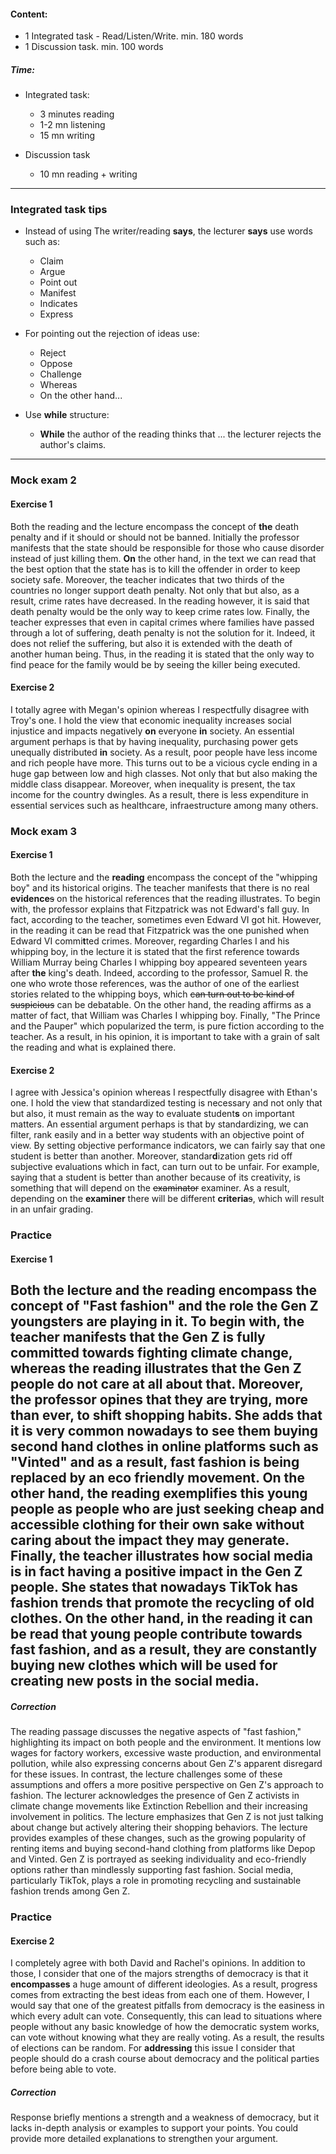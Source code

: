 #### Content:
- 1 Integrated task - Read/Listen/Write. min. 180 words 
- 1 Discussion task. min. 100 words
##### Time:
- Integrated task: 
  - 3 minutes reading
  - 1-2 mn listening
  - 15 mn writing

- Discussion task
  - 10 mn reading + writing
---
### Integrated task tips
- Instead of using The writer/reading **says**, the lecturer **says** use words such as: 
  - Claim
  - Argue
  - Point out
  - Manifest
  - Indicates
  - Express


- For pointing out the rejection of ideas use: 
  - Reject
  - Oppose
  - Challenge
  - Whereas
  - On the other hand...


- Use **while** structure:
  - **While** the author of the reading thinks that ... the lecturer rejects the author's claims.

---

### Mock exam 2
#### Exercise 1
Both the reading and the lecture encompass the concept of **the** death penalty and if it should or should not be banned.
Initially the professor manifests that the state should be responsible for those who cause disorder instead of just killing them. **On** the other hand, in the text we can read that the best option that the state has is to kill the offender in order to keep society safe.
Moreover, the teacher indicates that two thirds of the countries no longer support death penalty. Not only that but also, as a result, crime rates have decreased. In the reading however, it is said that death penalty would be the only way to keep crime rates low.
Finally, the teacher expresses that even in capital crimes where families have passed through a lot of suffering, death penalty is not the solution for it. Indeed, it does not relief the suffering, but also it is extended with the death of another human being. Thus, in the reading it is stated that the only way to find peace for the family would be by seeing the killer being executed.

#### Exercise 2
I totally agree with Megan's opinion whereas I respectfully disagree with Troy's one. 
I hold the view that economic inequality increases social injustice and impacts negatively **on** everyone **in** society. 
An essential argument perhaps is that by having inequality, purchasing power gets unequally distributed **in** society. 
As a result, poor people have less income and rich people have more. This turns out to be a vicious cycle ending in a huge gap between low and high classes. 
Not only that but also making the middle class disappear. Moreover, when inequality is present, the tax income for the country dwingles. 
As a result, there is less expenditure in essential services such as healthcare, infraestructure among many others.

### Mock exam 3
#### Exercise 1
Both the lecture and the **reading** encompass the concept of the "whipping boy" and its historical origins. 
The teacher manifests that there is no real **evidence**~~s~~ on the historical references that the reading illustrates. 
To begin with, the professor explains that Fitzpatrick was not Edward's fall guy. 
In fact, according to the teacher, sometimes even Edward VI got hit. However, in the reading it can be read that Fitzpatrick was the one punished when Edward VI commi**t**ted crimes. 
Moreover, regarding Charles I and his whipping boy, in the lecture it is stated that the first reference towards William Murray being Charles I whipping boy appeared seventeen years after **the** king's death. 
Indeed, according to the professor, Samuel R. the one who wrote those references, was the author of one of the earliest stories related to the whipping boys, which ~~can turn out to be kind of suspicious~~ can be debatable. 
On the other hand, the reading affirms as a matter of fact, that William was Charles I whipping boy. 
Finally, "The Prince and the Pauper" which popularized the term, is pure fiction according to the teacher. 
As a result, in his opinion, it is important to take with a grain of salt the reading and what is explained there.

#### Exercise 2
I agree with Jessica's opinion whereas I respectfully disagree with Ethan's one. 
I hold the view that standardized testing is necessary and not only that but also, it must remain as the way to evaluate student**s** on important matters. 
An essential argument perhaps is that by standardizing, we can filter, rank easily and in a better way students with an objective point of view. 
By setting objective performance indicators, we can fairly say that one student is better than another. Moreover, standar**d**ization gets rid off subjective evaluations which in fact, can turn out to be unfair. 
For example, saying that a student is better than another because of its creativity, is something that will depend on the ~~examinator~~ examiner. 
As a result, depending on the **examiner** there will be different **criteria**~~s~~, which will result in an unfair grading.

### Practice 
#### Exercise 1
Both the lecture and the reading encompass the concept of "Fast fashion" and the role the Gen Z youngsters are playing in it. 
To begin with, the teacher manifests that the Gen Z is fully committed towards fighting climate change, whereas the reading illustrates that the Gen Z people do not care at all about that. 
Moreover, the professor opines that they are trying, more than ever, to shift shopping habits. She adds that it is very common nowadays to see them buying second hand clothes in online platforms such as "Vinted" and as a result, fast fashion is being replaced by an eco friendly movement. 
On the other hand, the reading exemplifies this young people as people who are just seeking cheap and accessible clothing for their own sake without caring about the impact they may generate. 
Finally, the teacher illustrates how social media is in fact having a positive impact in the Gen Z people. She states that nowadays TikTok has fashion trends that promote the recycling of old clothes. 
On the other hand, in the reading it can be read that young people contribute towards fast fashion, and as a result, they are constantly buying new clothes which will be used for creating new posts in the social media.
---
##### Correction
The reading passage discusses the negative aspects of "fast fashion," highlighting its impact on both people and the environment. 
It mentions low wages for factory workers, excessive waste production, and environmental pollution, while also expressing concerns about Gen Z's apparent disregard for these issues.
In contrast, the lecture challenges some of these assumptions and offers a more positive perspective on Gen Z's approach to fashion. 
The lecturer acknowledges the presence of Gen Z activists in climate change movements like Extinction Rebellion and their increasing involvement in politics. 
The lecture emphasizes that Gen Z is not just talking about change but actively altering their shopping behaviors.
The lecture provides examples of these changes, such as the growing popularity of renting items and buying second-hand clothing from platforms like Depop and Vinted. 
Gen Z is portrayed as seeking individuality and eco-friendly options rather than mindlessly supporting fast fashion. 
Social media, particularly TikTok, plays a role in promoting recycling and sustainable fashion trends among Gen Z.

### Practice
#### Exercise 2
I completely agree with both David and Rachel's opinions. In addition to those, I consider that one of the majors strengths of democracy is that it **encompasses** a huge amount of different ideologies. 
As a result, progress comes from extracting the best ideas from each one of them. 
However, I would say that one of the greatest pitfalls from democracy is the easiness in which every adult can vote. 
Consequently, this can lead to situations where people without any basic knowledge of how the democratic system works, can vote without knowing what they are really voting. 
As a result, the results of elections can be random. 
For **addressing** this issue I consider that people should do a crash course about democracy and the political parties before being able to vote.

##### Correction
Response briefly mentions a strength and a weakness of democracy, but it lacks in-depth analysis or examples to support your points. You could provide more detailed explanations to strengthen your argument.

